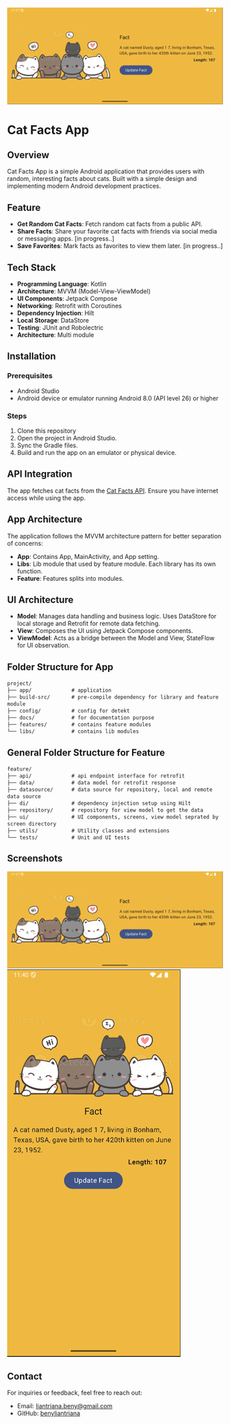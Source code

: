 ![Cat Facts App](docs/banner-landscape.png "Cat Facts App")

# Cat Facts App

## Overview
Cat Facts App is a simple Android application that provides users with random, interesting facts about cats. Built with a simple design and implementing modern Android development practices.

## Feature
- **Get Random Cat Facts**: Fetch random cat facts from a public API.
- **Share Facts**: Share your favorite cat facts with friends via social media or messaging apps. [in progress..]
- **Save Favorites**: Mark facts as favorites to view them later. [in progress..]

## Tech Stack
- **Programming Language**: Kotlin
- **Architecture**: MVVM (Model-View-ViewModel)
- **UI Components**: Jetpack Compose
- **Networking**: Retrofit with Coroutines
- **Dependency Injection**: Hilt
- **Local Storage**: DataStore
- **Testing**: JUnit and Robolectric
- **Architecture**: Multi module

## Installation
### Prerequisites
- Android Studio
- Android device or emulator running Android 8.0 (API level 26) or higher

### Steps
1. Clone this repository
2. Open the project in Android Studio.
3. Sync the Gradle files.
4. Build and run the app on an emulator or physical device.

## API Integration
The app fetches cat facts from the [Cat Facts API](https://catfact.ninja/). Ensure you have internet access while using the app.

## App Architecture
The application follows the MVVM architecture pattern for better separation of concerns:
- **App**: Contains App, MainActivity, and App setting.
- **Libs**: Lib module that used by feature module. Each library has its own function.
- **Feature**: Features splits into modules.

## UI Architecture
- **Model**: Manages data handling and business logic. Uses DataStore for local storage and Retrofit for remote data fetching.
- **View**: Composes the UI using Jetpack Compose components.
- **ViewModel**: Acts as a bridge between the Model and View, StateFlow for UI observation.

## Folder Structure for App
```
project/
├── app/             # application
├── build-src/       # pre-compile dependency for library and feature module
├── config/          # config for detekt
├── docs/            # for documentation purpose
├── features/        # contains feature modules
└── libs/            # contains lib modules
```

## General Folder Structure for Feature
```
feature/
├── api/             # api endpoint interface for retrofit
├── data/            # data model for retrofit response
├── datasource/      # data source for repository, local and remote data source
├── di/              # dependency injection setup using Hilt
├── repository/      # repository for view model to get the data
├── ui/              # UI components, screens, view model seprated by screen directory
├── utils/           # Utility classes and extensions
└── tests/           # Unit and UI tests
```

## Screenshots
![Cat Facts App](docs/banner-landscape.png "Cat Facts App")
![Cat Facts App](docs/banner-portrait.png "Cat Facts App")

## Contact
For inquiries or feedback, feel free to reach out:
- Email: liantriana.beny@gmail.com
- GitHub: [benyliantriana](https://github.com/benyliantriana)
